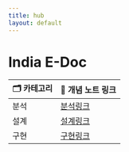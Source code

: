 ```yaml
---
title: hub
layout: default
---
```


# India E-Doc

| 🗂️ 카테고리 | 📄 개념 노트 링크                                         |
| -------- | --------------------------------------------------- |
| 분석       | [분석링크](./analysis/hub)                              |
| 설계       | [설계링크](./analysis/hub)                              |
| 구현       | [구현링크](./analysis/hub)                              |

